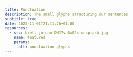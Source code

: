 ```yaml
---
title: Punctuation
description: The small glyphs structuring our sentences
subtitle: true
date: 2023-11-01T21:11:26+01:00
resources:
  - src: brett-jordan-DMJ7vn8x02s-unsplash.jpg
    name: featured
    params:
      alt: punctuation glyphs
---
```

